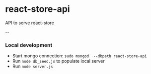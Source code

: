 # react-store-api
API to serve react-store

--
### Local development
- Start mongo connection: `sudo mongod  --dbpath react-store-api`
- Run `node db_seed.js` to populate local server
- Run `node server.js`
